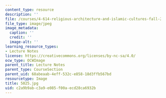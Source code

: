```yaml
---
content_type: resource
description: ''
file: /courses/4-614-religious-architecture-and-islamic-cultures-fall-2002/c2a9b9abc3a9e085f00aecd28ca6932b_5025.jpg
file_type: image/jpeg
image_metadata:
  caption: ''
  credit: ''
  image-alt: ''
learning_resource_types:
- Lecture Notes
license: https://creativecommons.org/licenses/by-nc-sa/4.0/
ocw_type: OCWImage
parent_title: Lecture Notes
parent_type: CourseSection
parent_uid: 68abeaab-4eff-532c-e858-18d3ffb567bd
resourcetype: Image
title: 5025.jpg
uid: c2a9b9ab-c3a9-e085-f00a-ecd28ca6932b
---
```

